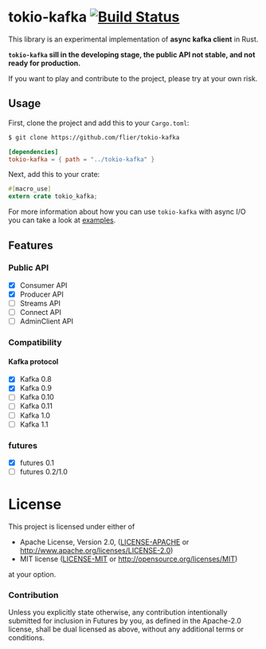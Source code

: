 # tokio-kafka [![Build Status](https://travis-ci.org/flier/tokio-kafka.svg?branch=develop)](https://travis-ci.org/flier/tokio-kafka)

This library is an experimental implementation of **async kafka client** in Rust.

**`tokio-kafka` sill in the developing stage, the public API not stable, and not ready for production.**

If you want to play and contribute to the project, please try at your own risk.

## Usage

First, clone the project and add this to your `Cargo.toml`:

```bash
$ git clone https://github.com/flier/tokio-kafka
```

```toml
[dependencies]
tokio-kafka = { path = "../tokio-kafka" }
```

Next, add this to your crate:

```rust
#[macro_use]
extern crate tokio_kafka;
```

For more information about how you can use `tokio-kafka` with async I/O you can take a
look at [examples](examples).

## Features

### Public API
- [x] Consumer API
- [x] Producer API
- [ ] Streams API
- [ ] Connect API
- [ ] AdminClient API

### Compatibility

#### Kafka protocol
- [x] Kafka 0.8
- [x] Kafka 0.9
- [ ] Kafka 0.10
- [ ] Kafka 0.11
- [ ] Kafka 1.0
- [ ] Kafka 1.1

### futures
- [x] futures 0.1
- [ ] futures 0.2/1.0

# License

This project is licensed under either of

 * Apache License, Version 2.0, ([LICENSE-APACHE](LICENSE-APACHE) or
   http://www.apache.org/licenses/LICENSE-2.0)
 * MIT license ([LICENSE-MIT](LICENSE-MIT) or
   http://opensource.org/licenses/MIT)

at your option.

### Contribution

Unless you explicitly state otherwise, any contribution intentionally submitted
for inclusion in Futures by you, as defined in the Apache-2.0 license, shall be
dual licensed as above, without any additional terms or conditions.
